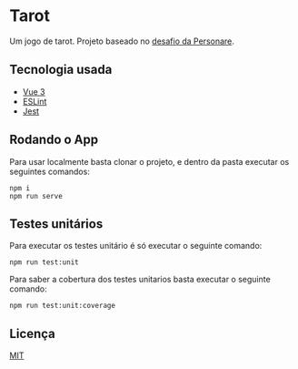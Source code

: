 # Tarot

Um jogo de tarot. Projeto baseado no [desafio da Personare](https://github.com/Personare/front-end-challenge).

## Tecnologia usada

-   [Vue 3](https://vuejs.org/)
-   [ESLint](https://eslint.org/)
-   [Jest](https://jestjs.io/)

## Rodando o App

Para usar localmente basta clonar o projeto, e dentro da pasta executar os seguintes comandos:

```
npm i
npm run serve
```

## Testes unitários

Para executar os testes unitário é só executar o seguinte comando:

```
npm run test:unit
```

Para saber a cobertura dos testes unitarios basta executar o seguinte comando:

```
npm run test:unit:coverage
```

## Licença

[MIT](LICENSE)
